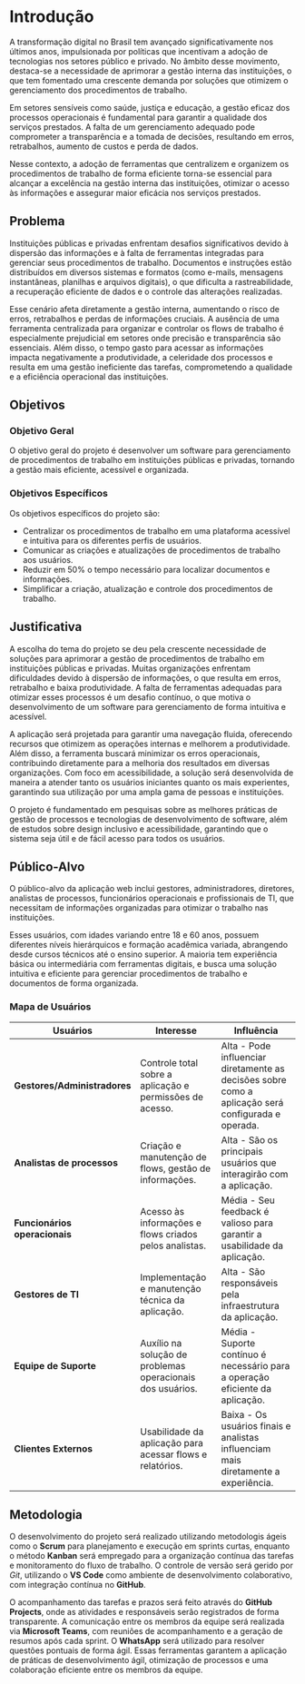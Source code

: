 # Introdução

A transformação digital no Brasil tem avançado significativamente nos últimos anos, impulsionada por políticas que incentivam a adoção de tecnologias nos setores público e privado. No âmbito desse movimento, destaca-se a necessidade de aprimorar a gestão interna das instituições, o que tem fomentado uma crescente demanda por soluções que otimizem o gerenciamento dos procedimentos de trabalho.

Em setores sensíveis como saúde, justiça e educação, a gestão eficaz dos processos operacionais é fundamental para garantir a qualidade dos serviços prestados. A falta de um gerenciamento adequado pode comprometer a transparência e a tomada de decisões, resultando em erros, retrabalhos, aumento de custos e perda de dados.

Nesse contexto, a adoção de ferramentas que centralizem e organizem os procedimentos de trabalho de forma eficiente torna-se essencial para alcançar a excelência na gestão interna das instituições, otimizar o acesso às informações e assegurar maior eficácia nos serviços prestados.

## Problema

Instituições públicas e privadas enfrentam desafios significativos devido à dispersão das informações e à falta de ferramentas integradas para gerenciar seus procedimentos de trabalho. Documentos e instruções estão distribuídos em diversos sistemas e formatos (como e-mails, mensagens instantâneas, planilhas e arquivos digitais), o que dificulta a rastreabilidade, a recuperação eficiente de dados e o controle das alterações realizadas.

Esse cenário afeta diretamente a gestão interna, aumentando o risco de erros, retrabalhos e perdas de informações cruciais. A ausência de uma ferramenta centralizada para organizar e controlar os flows de trabalho é especialmente prejudicial em setores onde precisão e transparência são essenciais. Além disso, o tempo gasto para acessar as informações impacta negativamente a produtividade, a celeridade dos processos e resulta em uma gestão ineficiente das tarefas, comprometendo a qualidade e a eficiência operacional das instituições.

## Objetivos

### Objetivo Geral

O objetivo geral do projeto é desenvolver um software para gerenciamento de procedimentos de trabalho em instituições públicas e privadas, tornando a gestão mais eficiente, acessível e organizada.

### Objetivos Específicos

Os objetivos específicos do projeto são: 
* Centralizar os procedimentos de trabalho em uma plataforma acessível e intuitiva para os diferentes perfis de usuários.
* Comunicar as criações e atualizações de procedimentos de trabalho aos usuários.
* Reduzir em 50% o tempo necessário para localizar documentos e informações.
* Simplificar a criação, atualização e controle dos procedimentos de trabalho.

## Justificativa

A escolha do tema do projeto se deu pela crescente necessidade de soluções para aprimorar a gestão de procedimentos de trabalho em instituições públicas e privadas. Muitas organizações enfrentam dificuldades devido à dispersão de informações, o que resulta em erros, retrabalho e baixa produtividade. A falta de ferramentas adequadas para otimizar esses processos é um desafio contínuo, o que motiva o desenvolvimento de um software para gerenciamento de forma intuitiva e acessível.

A aplicação será projetada para garantir uma navegação fluida, oferecendo recursos que otimizem as operações internas e melhorem a produtividade. Além disso, a ferramenta buscará minimizar os erros operacionais, contribuindo diretamente para a melhoria dos resultados em diversas organizações. Com foco em acessibilidade, a solução será desenvolvida de maneira a atender tanto os usuários iniciantes quanto os mais experientes, garantindo sua utilização por uma ampla gama de pessoas e instituições.

O projeto é fundamentado em pesquisas sobre as melhores práticas de gestão de processos e tecnologias de desenvolvimento de software, além de estudos sobre design inclusivo e acessibilidade, garantindo que o sistema seja útil e de fácil acesso para todos os usuários.

## Público-Alvo

O público-alvo da aplicação web inclui gestores, administradores, diretores, analistas de processos, funcionários operacionais e profissionais de TI, que necessitam de informações organizadas para otimizar o trabalho nas instituições. 

Esses usuários, com idades variando entre 18 e 60 anos, possuem diferentes níveis hierárquicos e formação acadêmica variada, abrangendo desde cursos técnicos até o ensino superior. A maioria tem experiência básica ou intermediária com ferramentas digitais, e busca uma solução intuitiva e eficiente para gerenciar procedimentos de trabalho e documentos de forma organizada.

### Mapa de Usuários

| Usuários            | Interesse                                                                 | Influência                                                                 |
|------------------------|---------------------------------------------------------------------------|---------------------------------------------------------------------------|
| **Gestores/Administradores** | Controle total sobre a aplicação e permissões de acesso.               | Alta - Pode influenciar diretamente as decisões sobre como a aplicação será configurada e operada. |
| **Analistas de processos** | Criação e manutenção de flows, gestão de informações.                   | Alta - São os principais usuários que interagirão com a aplicação.       |
| **Funcionários operacionais** | Acesso às informações e flows criados pelos analistas.                | Média - Seu feedback é valioso para garantir a usabilidade da aplicação. |
| **Gestores de TI**      | Implementação e manutenção técnica da aplicação.                          | Alta - São responsáveis pela infraestrutura da aplicação.                |
| **Equipe de Suporte**   | Auxílio na solução de problemas operacionais dos usuários.                | Média - Suporte contínuo é necessário para a operação eficiente da aplicação. |
| **Clientes Externos**   | Usabilidade da aplicação para acessar flows e relatórios.                | Baixa - Os usuários finais e analistas influenciam mais diretamente a experiência. |

## Metodologia

O desenvolvimento do projeto será realizado utilizando metodologis ágeis como o **Scrum** para planejamento e execução em sprints curtas, enquanto o método **Kanban** será empregado para a organização contínua das tarefas e monitoramento do fluxo de trabalho. O controle de versão será gerido por *Git*, utilizando o **VS Code** como ambiente de desenvolvimento colaborativo, com integração contínua no **GitHub**.

O acompanhamento das tarefas e prazos será feito através do **GitHub Projects**, onde as atividades e responsáveis serão registrados de forma transparente. A comunicação entre os membros da equipe será realizada via **Microsoft Teams**, com reuniões de acompanhamento e a geração de resumos após cada sprint. O **WhatsApp** será utilizado para resolver questões pontuais de forma ágil. Essas ferramentas garantem a aplicação de práticas de desenvolvimento ágil, otimização de processos e uma colaboração eficiente entre os membros da equipe.
